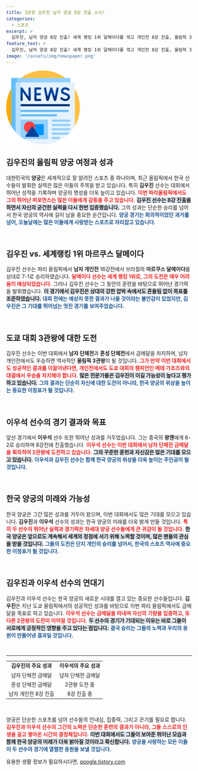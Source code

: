 ```yaml
---
title: 3관왕 김우진 남자 양궁 8강 진출 소식!
categories:
  - 스포츠
excerpt: >
  김우진, 남자 양궁 8강 진출! 세계 랭킹 1위 달메이다를 꺾고 개인전 8강 진출, 올림픽 3관왕 꿈 꾼다. 이우석도 승리하며 도전 이어가!
feature_text: >
  김우진, 남자 양궁 8강 진출! 세계 랭킹 1위 달메이다를 꺾고 개인전 8강 진출, 올림픽 3관왕 꿈 꾼다. 이우석도 승리하며 도전 이어가!
image: '/assets/img/newspaper.png'
---
```


<p><img src="/assets/img/newspaper.png" alt="kimp 속보" /></p>

<h2 data-ke-size="size26">김우진의 올림픽 양궁 여정과 성과</h2>

<p data-ke-size="size16">대한민국의 <b>양궁</b>은 세계적으로 잘 알려진 스포츠 중 하나이며, 최근 올림픽에서 한국 선수들이 발휘한 실력은 많은 이들의 주목을 받고 있습니다. 특히 <b>김우진</b> 선수는 대회에서 뛰어난 성적을 기록하며 양궁의 명성을 더욱 높이고 있습니다. <b><span style="color: #ee2323;">이번 파리올림픽에서도 그의 뛰어난 퍼포먼스는 많은 이들에게 감동을 주고 있습니다.</span></b> <b><span style="background-color: #21538527;">김우진 선수는 8강 진출을 하면서 자신의 굳건한 실력을 다시 한번 입증했습니다.</span></b> 그의 성과는 단순한 승리를 넘어서 한국 양궁의 역사에 길이 남을 중요한 순간입니다. <b><span style="color: #1a5490;">양궁 경기는 회의적이었던 과거를 넘어, 오늘날에는 많은 이들에게 사랑받는 스포츠로 자리잡고 있습니다.</span></b></p>

<p data-ke-size="size16">&nbsp;</p>

<h2 data-ke-size="size26">김우진 vs. 세계랭킹 1위 마르쿠스 달메이다</h2>

<p data-ke-size="size16">김우진 선수는 파리 올림픽에서 <b>남자 개인전</b> 16강전에서 브라질의 <b>마르쿠스 달메이다</b>를 상대로 7-1로 승리하였습니다. <b><span style="color: #ee2323;">달메이다 선수는 세계 랭킹 1위로, 그의 도전은 매우 어려움이 예상되었습니다.</span></b> 그러나 김우진 선수는 그 동안의 훈련을 바탕으로 뛰어난 경기력을 발휘했습니다. <b><span style="background-color: #21538527;">이 경기에서 김우진은 상대의 강한 압박 속에서도 흔들림 없이 목표를 조준하였습니다.</span></b> <b><span style="color: #1a5490;">대회 전에는 예상치 못한 결과가 나올 것이라는 불안감이 있었지만, 김우진은 그 기대를 뛰어넘는 멋진 경기를 보여주었습니다.</span></b></p>

<p data-ke-size="size16">&nbsp;</p>

<h2 data-ke-size="size26">도쿄 대회 3관왕에 대한 도전</h2>

<p data-ke-size="size16">김우진 선수는 이번 대회에서 <b>남자 단체전</b>과 <b>혼성 단체전</b>에서 금메달을 차지하며, 남자 개인전에서도 우승하면 역사적인 <b>올림픽 3관왕</b>이 될 것입니다. <b><span style="color: #ee2323;">그가 만약 이번 대회에서도 성공적인 결과를 이끌어낸다면, 개인전에서도 도쿄 대회의 챔피언인 메테 가조즈와의 대결에서 우승을 차지해야 합니다.</span></b> <b><span style="background-color: #21538527;">많은 전문가들은 김우진이 이길 가능성이 높다고 평가하고 있습니다.</span></b> <b><span style="color: #1a5490;">그의 결과는 단순히 자신에 대한 도전이 아니라, 한국 양궁의 위상을 높이는 중요한 이정표가 될 것입니다.</span></b></p>

<p data-ke-size="size16">&nbsp;</p>

<h2 data-ke-size="size26">이우석 선수의 경기 결과와 목표</h2>

<p data-ke-size="size16">앞선 경기에서 <b>이우석</b> 선수 또한 뛰어난 성과를 거두었습니다. 그는 중국의 <b>왕옌</b>에게 6-2로 승리하며 8강전에 진출했습니다. <b><span style="color: #ee2323;">이우석 선수는 이번 대회에서 남자 단체전 금메달을 획득하여 2관왕에 도전하고 있습니다.</span></b> <b><span style="background-color: #21538527;">그의 꾸준한 훈련과 자신감은 많은 기대를 모으고 있습니다.</span></b> <b><span style="color: #1a5490;">이우석과 김우진 선수는 함께 한국 양궁의 위상을 더욱 높이는 주인공이 될 것입니다.</span></b></p>

<p data-ke-size="size16">&nbsp;</p>

<h2 data-ke-size="size26">한국 양궁의 미래와 가능성</h2>

<p data-ke-size="size16">한국 양궁은 그간 많은 성과를 거두어 왔으며, 이번 대회에서도 많은 기대를 모으고 있습니다. <b>김우진</b>과 <b>이우석</b> 선수의 성과는 한국 양궁의 미래를 더욱 밝게 만들 것입니다. <b><span style="color: #ee2323;">특히 두 선수의 뛰어난 실력과 경기력은 차세대 양궁 선수들에게 큰 귀감이 될 것입니다.</span></b> <b><span style="background-color: #21538527;">한국 양궁은 앞으로도 계속해서 세계의 정점에 서기 위해 노력할 것이며, 많은 팬들의 관심을 받을 것입니다.</span></b> <b><span style="color: #1a5490;">그들의 도전은 단지 개인의 승리를 넘어서, 한국의 스포츠 역사에 중요한 이정표가 될 것입니다.</span></b> </p>

<p data-ke-size="size16">&nbsp;</p>

<h2 data-ke-size="size26">김우진과 이우석 선수의 연대기</h2>

<p data-ke-size="size16">김우진과 이우석 선수는 한국 양궁의 새로운 시대를 열고 있는 중요한 선수들입니다. <b>김우진</b>은 지난 도쿄 올림픽에서의 성공적인 성과를 바탕으로 이번 파리 올림픽에서도 금메달을 목표로 하고 있습니다. <b><span style="color: #ee2323;">이우석 선수는 금메달을 따내며 자신의 기량을 입증하고, 또 다른 2관왕의 도전이 이어질 것입니다.</span></b> <b><span style="background-color: #21538527;">두 선수의 경기가 기대되는 이유는 바로 그들이 서로에게 긍정적인 영향을 주고 있다는 점입니다.</span></b> <b><span style="color: #1a5490;">결국 승리는 그들의 노력과 우리의 응원이 만들어낸 결과일 것입니다.</span></b></p>

<p data-ke-size="size16">&nbsp;</p>

<hr />

<table style="width: 100%; border-collapse: collapse; border-spacing: 0;">
  <tbody>
    <tr>
      <td style="text-align: center; height: 17px;"><b>김우진의 주요 성과</b></td>
      <td style="text-align: center; height: 17px;"><b>이우석의 주요 성과</b></td>
    </tr>
    <tr>
      <td style="text-align: center; height: 17px;">남자 단체전 금메달</td>
      <td style="text-align: center; height: 17px;">남자 단체전 금메달</td>
    </tr>
    <tr>
      <td style="text-align: center; height: 17px;">혼성 단체전 금메달</td>
      <td style="text-align: center; height: 17px;">2관왕 도전 중</td>
    </tr>
    <tr>
      <td style="text-align: center; height: 17px;">남자 개인전 8강 진출</td>
      <td style="text-align: center; height: 17px;">8강 진출 중</td>
    </tr>
  </tbody>
</table>

<p data-ke-size="size16">&nbsp;</p>

<p data-ke-size="size16">양궁은 단순한 스포츠를 넘어 선수들의 인내심, 집중력, 그리고 끈기를 필요로 합니다. <b><span style="color: #ee2323;">김우진과 이우석 선수의 그간의 노력은 단순한 훈련의 결과가 아니라, 그들 스스로의 인생을 걸고 쌓아온 시간의 결정체입니다.</span></b> <b><span style="background-color: #21538527;">이번 대회에서도 그들이 보여준 뛰어난 모습과 함께 한국 양궁의 미래가 더욱 밝아질 것이라고 확신합니다.</span></b> <b><span style="color: #1a5490;">양궁을 사랑하는 모든 이들이 두 선수의 경기에 열렬한 응원을 보낼 것입니다.</span></b></p>
유용한 생활 정보가 필요하시다면, <a href="https://qoogle.tistory.com" rel="dofollow">qoogle.tistory.com</a>


